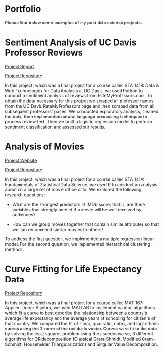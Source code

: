 # Portfolio
Please find below some examples of my past data science projects.

# Sentiment Analysis of UC Davis Professor Reviews

[Project Report](https://github.com/Riley-Adams/sta141b_project/blob/main/sta141B_final_report.pdf)

[Project Repository](https://github.com/Riley-Adams/sta141b_project)

In this project, which was a final project for a course called STA 141B: Data & Web Technologies for Data Analysis at UC Davis, we used Python to conduct a sentiment analysis of reviews from RateMyProfessors.com. To obtain the data necessary for this project we scraped all professor names from the UC Davis RateMyProfessors page and then scraped data from all subsequent professors' pages. We conducted exploratory analysis, cleaned the data, then implemented natural language processing techniques to process review text. Then we built a logistic regression model to perform sentiment classification and assessed our results.

# Analysis of Movies

[Project Website](https://finalprojectgroup7.netlify.app/index.html)

[Project Repository](https://github.com/Riley-Adams/STA141AFinalProjectG7)

In this project, which was a final project for a course called STA 141A: Fundamentals of Statistical Data Science, 
we used R to conduct an analysis about on a large set of movie office data. We explored the following research questions: 

* What are the strongest predictors of IMDb score; that is, are there variables that strongly predict if a movie will be well received by audiences?

* How can we group movies together that contain similar attributes so that we can recommend similar movies to others?

To address the first question, we implemented a multiple regression linear model. 
For the second question, we implemented hierarchical clustering methods.

# Curve Fitting for Life Expectancy Data

[Project Repository](https://github.com/Riley-Adams/mat167finalProject)

In this project, which was a final project for a course called MAT 167: Applied Linear Algebra, we used MATLAB to implement various algorithms which fit a curve to best describe the relationship between a country's average life expectancy and the average years of schooling for citizen's of that country. We compared the fit of linear, quadratic, cubic, and logarithmic curves using the 2-norm of the residuals vector. Curves were fit to the data by solving the least squares problem using the psuedoinverse, 3 different algorithms for QR decomposition (Classical Gram-Shmidt, Modified Gram-Schmidt, Householder Triangularization) and Singular Value Decomposition.
